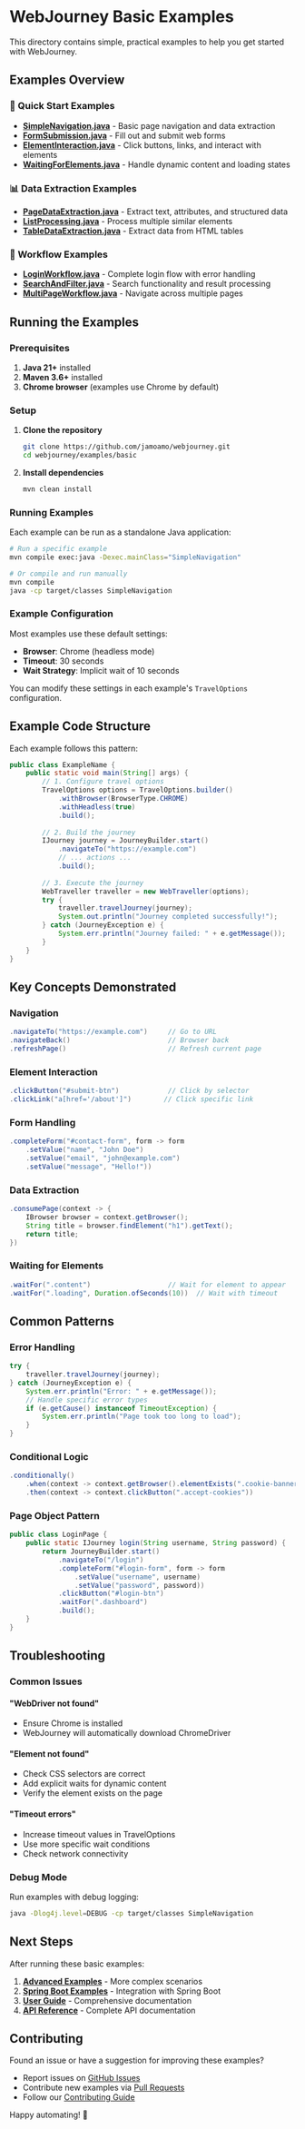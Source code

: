 # WebJourney Basic Examples

This directory contains simple, practical examples to help you get started with WebJourney.

## Examples Overview

### 🚀 Quick Start Examples

- **[SimpleNavigation.java](./SimpleNavigation.java)** - Basic page navigation and data extraction
- **[FormSubmission.java](./FormSubmission.java)** - Fill out and submit web forms
- **[ElementInteraction.java](./ElementInteraction.java)** - Click buttons, links, and interact with elements
- **[WaitingForElements.java](./WaitingForElements.java)** - Handle dynamic content and loading states

### 📊 Data Extraction Examples

- **[PageDataExtraction.java](./PageDataExtraction.java)** - Extract text, attributes, and structured data
- **[ListProcessing.java](./ListProcessing.java)** - Process multiple similar elements
- **[TableDataExtraction.java](./TableDataExtraction.java)** - Extract data from HTML tables

### 🔄 Workflow Examples

- **[LoginWorkflow.java](./LoginWorkflow.java)** - Complete login flow with error handling
- **[SearchAndFilter.java](./SearchAndFilter.java)** - Search functionality and result processing
- **[MultiPageWorkflow.java](./MultiPageWorkflow.java)** - Navigate across multiple pages

## Running the Examples

### Prerequisites

1. **Java 21+** installed
2. **Maven 3.6+** installed
3. **Chrome browser** (examples use Chrome by default)

### Setup

1. **Clone the repository**
   ```bash
   git clone https://github.com/jamoamo/webjourney.git
   cd webjourney/examples/basic
   ```

2. **Install dependencies**
   ```bash
   mvn clean install
   ```

### Running Examples

Each example can be run as a standalone Java application:

```bash
# Run a specific example
mvn compile exec:java -Dexec.mainClass="SimpleNavigation"

# Or compile and run manually
mvn compile
java -cp target/classes SimpleNavigation
```

### Example Configuration

Most examples use these default settings:
- **Browser**: Chrome (headless mode)
- **Timeout**: 30 seconds
- **Wait Strategy**: Implicit wait of 10 seconds

You can modify these settings in each example's `TravelOptions` configuration.

## Example Code Structure

Each example follows this pattern:

```java
public class ExampleName {
    public static void main(String[] args) {
        // 1. Configure travel options
        TravelOptions options = TravelOptions.builder()
            .withBrowser(BrowserType.CHROME)
            .withHeadless(true)
            .build();
        
        // 2. Build the journey
        IJourney journey = JourneyBuilder.start()
            .navigateTo("https://example.com")
            // ... actions ...
            .build();
        
        // 3. Execute the journey
        WebTraveller traveller = new WebTraveller(options);
        try {
            traveller.travelJourney(journey);
            System.out.println("Journey completed successfully!");
        } catch (JourneyException e) {
            System.err.println("Journey failed: " + e.getMessage());
        }
    }
}
```

## Key Concepts Demonstrated

### Navigation
```java
.navigateTo("https://example.com")     // Go to URL
.navigateBack()                        // Browser back
.refreshPage()                         // Refresh current page
```

### Element Interaction
```java
.clickButton("#submit-btn")            // Click by selector
.clickLink("a[href='/about']")        // Click specific link
```

### Form Handling
```java
.completeForm("#contact-form", form -> form
    .setValue("name", "John Doe")
    .setValue("email", "john@example.com")
    .setValue("message", "Hello!"))
```

### Data Extraction
```java
.consumePage(context -> {
    IBrowser browser = context.getBrowser();
    String title = browser.findElement("h1").getText();
    return title;
})
```

### Waiting for Elements
```java
.waitFor(".content")                   // Wait for element to appear
.waitFor(".loading", Duration.ofSeconds(10))  // Wait with timeout
```

## Common Patterns

### Error Handling
```java
try {
    traveller.travelJourney(journey);
} catch (JourneyException e) {
    System.err.println("Error: " + e.getMessage());
    // Handle specific error types
    if (e.getCause() instanceof TimeoutException) {
        System.err.println("Page took too long to load");
    }
}
```

### Conditional Logic
```java
.conditionally()
    .when(context -> context.getBrowser().elementExists(".cookie-banner"))
    .then(context -> context.clickButton(".accept-cookies"))
```

### Page Object Pattern
```java
public class LoginPage {
    public static IJourney login(String username, String password) {
        return JourneyBuilder.start()
            .navigateTo("/login")
            .completeForm("#login-form", form -> form
                .setValue("username", username)
                .setValue("password", password))
            .clickButton("#login-btn")
            .waitFor(".dashboard")
            .build();
    }
}
```

## Troubleshooting

### Common Issues

#### "WebDriver not found"
- Ensure Chrome is installed
- WebJourney will automatically download ChromeDriver

#### "Element not found"
- Check CSS selectors are correct
- Add explicit waits for dynamic content
- Verify the element exists on the page

#### "Timeout errors"
- Increase timeout values in TravelOptions
- Use more specific wait conditions
- Check network connectivity

### Debug Mode

Run examples with debug logging:
```bash
java -Dlog4j.level=DEBUG -cp target/classes SimpleNavigation
```

## Next Steps

After running these basic examples:

1. **[Advanced Examples](../advanced/)** - More complex scenarios
2. **[Spring Boot Examples](../spring-boot/)** - Integration with Spring Boot
3. **[User Guide](../../docs/user-guide/)** - Comprehensive documentation
4. **[API Reference](../../docs/api/)** - Complete API documentation

## Contributing

Found an issue or have a suggestion for improving these examples?

- Report issues on [GitHub Issues](https://github.com/jamoamo/webjourney/issues)
- Contribute new examples via [Pull Requests](https://github.com/jamoamo/webjourney/pulls)
- Follow our [Contributing Guide](../../docs/contributing/)

Happy automating! 🚀 
